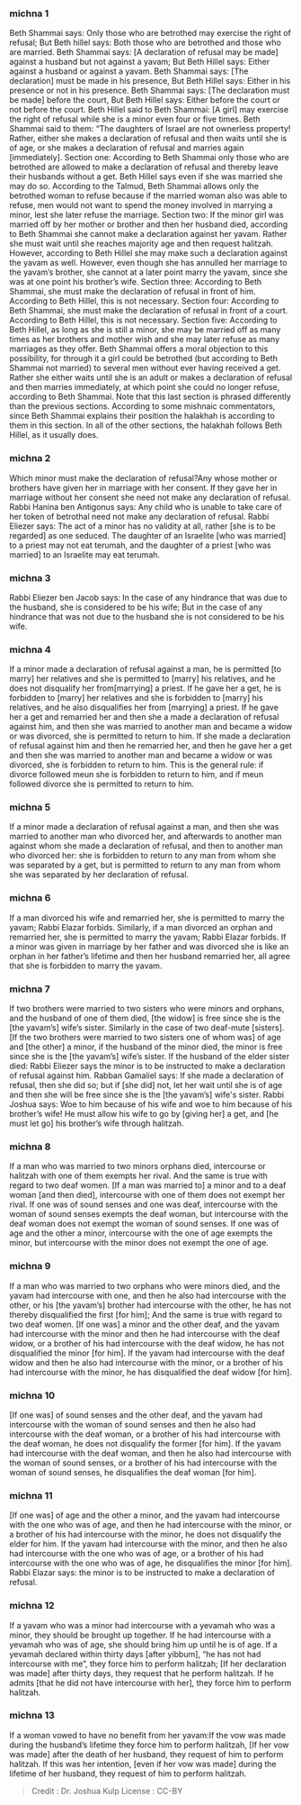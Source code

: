 
### michna 1
Beth Shammai says:  Only those who are betrothed may exercise the right of refusal; But Beth hillel says:  Both those who are betrothed and those who are married. Beth Shammai says: [A declaration of refusal may be made] against a husband but not against a yavam; But Beth Hillel says: Either against a husband or against a yavam. Beth Shammai says: [The declaration] must be made in his presence, But Beth Hillel says: Either in his presence or not in his presence. Beth Shammai says: [The declaration must be made] before the court, But Beth Hillel says: Either before the court or not before the court. Beth Hillel said to Beth Shammai: [A girl] may exercise the right of refusal while she is a minor even four or five times. Beth Shammai said to them: “The daughters of Israel are not ownerless property!  Rather, either she makes a declaration of refusal and then waits until she is of age, or she makes a declaration of refusal and marries again [immediately]. Section one:  According to Beth Shammai only those who are betrothed are allowed to make a declaration of refusal and thereby leave their husbands without a get.  Beth Hillel says even if she was married she may do so.  According to the Talmud, Beth Shammai allows only the betrothed woman to refuse because if the married woman also was able to refuse, men would not want to spend the money involved in marrying a minor, lest she later refuse the marriage. Section two:  If the minor girl was married off by her mother or brother and then her husband died, according to Beth Shammai she cannot make a declaration against her yavam.  Rather she must wait until she reaches majority age and then request halitzah.  However, according to Beth Hillel she may make such a declaration against the yavam as well.  However, even though she has annulled her marriage to the yavam’s brother, she cannot at a later point marry the yavam, since she was at one point his brother’s wife. Section three:  According to Beth Shammai, she must make the declaration of refusal in front of him.  According to Beth Hillel, this is not necessary. Section four: According to Beth Shammai, she must make the declaration of refusal in front of a court.  According to Beth Hillel, this is not necessary. Section five:  According to Beth Hillel, as long as she is still a minor, she may be married off as many times as her brothers and mother wish and she may later refuse as many marriages as they offer.  Beth Shammai offers a moral objection to this possibility, for through it a girl could be betrothed (but according to Beth Shammai not married) to several men without ever having received a get.  Rather she either waits until she is an adult or makes a declaration of refusal and then marries immediately, at which point she could no longer refuse, according to Beth Shammai.  Note that this last section is phrased differently than the previous sections.  According to some mishnaic commentators, since Beth Shammai explains their position the halakhah is according to them in this section.  In all of the other sections, the halakhah follows Beth Hillel, as it usually does.

### michna 2
Which minor must make the declaration of refusal?Any whose mother or brothers have given her in marriage with her consent. If they gave her in marriage without her consent she need not make any declaration of refusal. Rabbi Hanina ben Antigonus says:  Any child who is unable to take care of her token of betrothal need not make any declaration of refusal. Rabbi Eliezer says:  The act of a minor has no validity at all, rather [she is to be regarded] as one seduced. The daughter of an Israelite [who was married] to a priest may not eat terumah, and the daughter of a priest [who was married] to an Israelite may eat terumah.

### michna 3
Rabbi Eliezer ben Jacob says:  In the case of any hindrance that was due to the husband, she is considered to be his wife; But in the case of any hindrance that was not due to the husband she is not considered to be his wife.

### michna 4
If a minor made a declaration of refusal against a man, he is permitted [to marry] her relatives and she is permitted to [marry] his relatives, and he does not disqualify her from[marrying] a priest. If he gave her a get, he is forbidden to [marry] her relatives and she is forbidden to [marry] his relatives, and he also disqualifies her from [marrying] a priest. If he gave her a get and remarried her and then she a made a declaration of refusal against him, and then she was married to another man and became a widow or was divorced, she is permitted to return to him. If she made a declaration of refusal against him and then he remarried her, and then he gave her a get and then she was married to another man and became a widow or was divorced, she is forbidden to return to him. This is the general rule: if divorce followed meun she is forbidden to return to him,  and if meun followed divorce she is permitted to return to him.

### michna 5
If a minor made a declaration of refusal against a man, and then she was married to another man who divorced her, and afterwards to another man against whom she made a declaration of refusal, and then to another man who divorced her: she is forbidden to return to any man from whom she was separated by a get, but is permitted to return to any man from whom she was separated by her declaration of refusal.

### michna 6
If a man divorced his wife and remarried her, she is permitted to marry the yavam; Rabbi Elazar forbids. Similarly, if a man divorced an orphan and remarried her, she is permitted to marry the yavam; Rabbi Elazar forbids. If a minor was given in marriage by her father and was divorced she is like an orphan in her father’s lifetime and then her husband remarried her, all agree that she is forbidden to marry the yavam.

### michna 7
If two brothers were married to two sisters who were minors and orphans, and the husband of one of them died, [the widow] is free since she is the [the yavam’s] wife’s sister. Similarly in the case of two deaf-mute [sisters]. [If the two brothers were married to two sisters one of whom was] of age and [the other] a minor, if the husband of the minor died, the minor is free since she is the [the yavam’s] wife’s sister. If the husband of the elder sister died: Rabbi Eliezer says the minor is to be instructed to make a declaration of refusal against him. Rabban Gamaliel says:  If she made a declaration of refusal, then she did so; but if [she did] not, let her wait until she is of age and then she will be free since she is the [the yavam’s] wife's sister. Rabbi Joshua says:  Woe to him because of his wife and woe to him because of his brother’s wife! He must allow his wife to go by [giving her] a get, and [he must let go] his brother’s wife through halitzah.

### michna 8
If a man who was married to two minors orphans died, intercourse or halitzah with one of them exempts her rival. And the same is true with regard to two deaf women. [If a man was married to] a minor and to a deaf woman [and then died], intercourse  with one of them does not exempt her rival. If one was of sound senses and one was deaf, intercourse with the woman of sound senses exempts the deaf woman, but intercourse with the deaf woman does not exempt the woman of sound senses. If one was of age and the other a minor, intercourse with the one of age exempts the minor, but intercourse with the minor does not exempt the one of age.

### michna 9
If a man who was married to two orphans who were minors died, and the yavam had intercourse with one, and then he also had intercourse with the other, or his [the yavam’s] brother had intercourse with the other, he has not thereby disqualified the first [for him]; And the same is true with regard to two deaf women. [If one was] a minor and the other deaf, and the yavam had intercourse with the minor and then he had intercourse with the deaf widow, or a brother of his had intercourse with the deaf widow, he has not disqualified the minor [for him]. If the yavam had intercourse with the deaf widow and then he also had intercourse with the minor, or a brother of his had intercourse with the minor, he has disqualified the deaf widow [for him].

### michna 10
[If one was] of sound senses and the other deaf, and the yavam had intercourse with the woman of sound senses and then he also had intercourse with the deaf woman, or a brother of his had intercourse with the deaf woman, he does not disqualify the former [for him]. If the yavam had intercourse with the deaf woman, and then he also had intercourse with the woman of sound senses, or a brother of his had intercourse with the woman of sound senses, he disqualifies the deaf woman [for him].

### michna 11
[If one was] of age and the other a minor, and the yavam had intercourse with the one who was of age, and then he had intercourse with the minor, or a brother of his had intercourse with the minor, he does not disqualify the elder for him. If the yavam had intercourse with the minor, and then he also had intercourse with the one who was of age, or a brother of his had intercourse with the one who was of age, he disqualifies the minor [for him]. Rabbi Elazar says: the minor is to be instructed to make a declaration of refusal.

### michna 12
If a yavam who was a minor had intercourse with a yevamah who was a minor, they should be brought up together. If he had intercourse with a yevamah who was of age, she should bring him up until he is of age. If a yevamah declared within thirty days [after yibbum], “he has not had intercourse with me”, they force him to perform halitzah; [If her declaration was made] after thirty days, they request that he perform halitzah. If he admits [that he did not have intercourse with her], they force him to perform halitzah.

### michna 13
If a woman vowed to have no benefit from her yavam:If the vow was made during the husband’s lifetime they force him to perform halitzah, [If her vow was made] after the death of her husband, they request of him to perform halitzah. If this was her intention, [even if her vow was made] during the lifetime of her husband, they request of him to perform halitzah.

>Credit : Dr. Joshua Kulp
>License : CC-BY